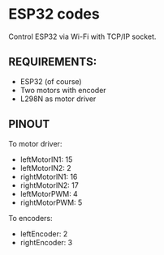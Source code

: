 # ESP32 codes
Control ESP32 via Wi-Fi with TCP/IP socket.

## REQUIREMENTS:
* ESP32 (of course)
* Two motors with encoder
* L298N as motor driver

## PINOUT
To motor driver:
* leftMotorIN1: 15
* leftMotorIN2: 2
* rightMotorIN1: 16
* rightMotorIN2: 17
* leftMotorPWM: 4
* rightMotorPWM: 5 

To encoders:
* leftEncoder: 2
* rightEncoder: 3
